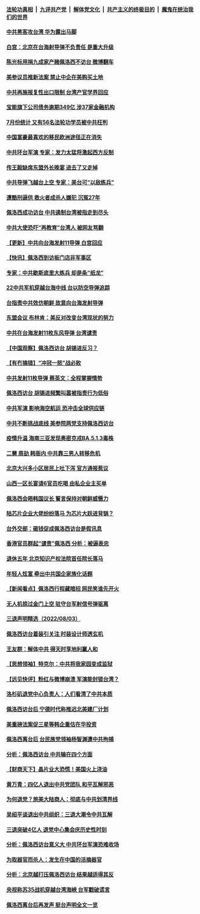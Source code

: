 ####  [法轮功真相](../../../../basic/blob/master/README.md?t=08050801) &nbsp;|&nbsp; [九评共产党](../../../../9ping.md/blob/master/README.md?t=08050801) &nbsp;|&nbsp; [解体党文化](../../../../jtdwh.md/blob/master/README.md?t=08050801)  &nbsp;|&nbsp; [共产主义的终极目的](../../../../gczydzjmd.md/blob/master/README.md?t=08050801) &nbsp;|&nbsp; [魔鬼在统治我们的世界](../../../../mgztzwmdsj.md/blob/master/README.md?t=08050801) 

#### [中共黑客攻台湾 华为露出马脚](../pages/nsc413/n13795596.md?t=08050801) 

#### [白宫：北京在台海射导弹不负责任 是重大升级](../pages/nsc413/n13795787.md?t=08050801) 

#### [陈光标用捐九成家产赌佩洛西不访台 微博翻车](../pages/nsc413/n13795788.md?t=08050801) 

#### [美参议员推新法案 禁止中企在美购买土地](../pages/nsc413/n13795626.md?t=08050801) 

#### [中共再施报复性出口限制 台湾产官学界回应](../pages/nsc413/n13795779.md?t=08050801) 

#### [宝能旗下公司债务逾期349亿 涉37家金融机构](../pages/nsc413/n13795789.md?t=08050801) 

#### [7月份统计 又有56名法轮功学员被中共枉判](../pages/nsc413/n13795640.md?t=08050801) 

#### [中国富豪最喜欢的移民欧洲途径正在消失](../pages/nsc413/n13795661.md?t=08050801) 

#### [中共环台军演 专家：发力太猛将激起西方反制](../pages/nsc413/n13795658.md?t=08050801) 

#### [传王毅缺席东盟外长晚宴 进去了又走掉](../pages/nsc413/n13795674.md?t=08050801) 

#### [中共导弹飞越台上空 专家：美台可“以敌练兵”](../pages/nsc413/n13795497.md?t=08050801) 

#### [遭酷刑逼供 救火者成杀人嫌犯 沉冤27年](../pages/nsc413/n13795562.md?t=08050801) 

#### [佩洛西成功访台 中共遏制台湾被指走到尽头](../pages/nsc413/n13795711.md?t=08050801) 

#### [中共大使恐吓“再教育”台湾人 被网友骂翻](../pages/nsc413/n13795733.md?t=08050801) 

#### [【更新】中共向台海发射11导弹 白宫回应](../pages/nsc413/n13795616.md?t=08050801) 

#### [【快讯】佩洛西到访板门店非军事区](../pages/nsc413/n13795722.md?t=08050801) 

#### [专家：中共歇斯底里大练兵 却是条“纸龙”](../pages/nsc413/n13795695.md?t=08050801) 

#### [22中共军机穿越台海中线 台以防空导弹追踪](../pages/nsc413/n13795675.md?t=08050801) 

#### [台指责中共效仿朝鲜 故意向台海发射导弹](../pages/nsc413/n13795646.md?t=08050801) 

#### [东盟会议 布林肯：美反对改变台湾现状的努力](../pages/nsc413/n13795470.md?t=08050801) 

#### [中共在台海发射11枚东风导弹 台湾谴责](../pages/nsc413/n13795371.md?t=08050801) 

#### [【中国观察】佩洛西访台 胡锡进反习？](../pages/nsc413/n13795454.md?t=08050801) 

#### [【有冇搞错】“冲冠一怒”战必败](../pages/nsc413/n13795285.md?t=08050801) 

#### [中共发射11枚导弹 蔡英文：全程掌握情势](../pages/nsc413/n13795438.md?t=08050801) 

#### [佩洛西访台 胡锡进频繁叫嚣被指责行为低俗](../pages/nsc413/n13795468.md?t=08050801) 

#### [中共军演 影响海空航运 恐冲击全球供应链](../pages/nsc413/n13795437.md?t=08050801) 

#### [中共不断挑战底线 美参院两党支持佩洛西访台](../pages/nsc413/n13795124.md?t=08050801) 

#### [疫情升温 海南三亚发现奥密克戎BA.5.1.3毒株](../pages/nsc413/n13795204.md?t=08050801) 

#### [二舅 周劼 韩衙内 中共靠三男人转移危机](../pages/nsc413/n13795742.md?t=08050801) 

#### [北京大兴多小区居民上吐下泻 官方通报惹议](../pages/nsc413/n13795413.md?t=08050801) 

#### [山西一区长宴请6官员吃喝 由私企业主买单](../pages/nsc413/n13795339.md?t=08050801) 

#### [佩洛西会晤韩国议长 誓言保持对朝鲜威慑力](../pages/nsc413/n13795357.md?t=08050801) 

#### [陆芯片企业大佬纷纷落马 为芯片大跃进背锅？](../pages/nsc413/n13795230.md?t=08050801) 

#### [台外交部：砸钱促成佩洛西访台是假讯息](../pages/nsc413/n13795314.md?t=08050801) 

#### [香港官员群起“谴责”佩洛西 分析：被逼表忠](../pages/nsc413/n13795260.md?t=08050801) 

#### [退休五年 北京知识产权法院首任院长落马](../pages/nsc413/n13795286.md?t=08050801) 

#### [年轻人炫富 牵出中共国企家族化话题](../pages/nsc413/n13795235.md?t=08050801) 


#### [【新闻看点】佩洛西行程藏暗招 网民笑谁先开火](../pages/nsc413/n13794998.md?t=08050801) 

#### [无人机掠过金门上空 驻守台军射信号弹驱离](../pages/nsc413/n13795090.md?t=08050801) 

#### [三退声明精选（2022/08/03）](../pages/nsc413/n13795125.md?t=08050801) 

#### [佩洛西访台着装引关注 时装设计师透玄机](../pages/nsc413/n13795048.md?t=08050801) 

#### [王友群：解体中共 得天时享地利赢人和](../pages/nsc413/n13795061.md?t=08050801) 

#### [【思想领袖】特克尔：中共将我家园变成监狱](../pages/nsc413/n13787877.md?t=08050801) 

#### [【远见快评】粉红与微博崩溃 军演能封锁台湾？](../pages/nsc413/n13795010.md?t=08050801) 

#### [洛杉矶退党中心负责人：人们看清了中共本质](../pages/nsc413/n13794917.md?t=08050801) 

#### [佩洛西访台后 宁德时代称推迟北美建厂计划](../pages/nsc413/n13794698.md?t=08050801) 

#### [美重磅法案促三星等韩企重估在华投资](../pages/nsc413/n13794932.md?t=08050801) 

#### [佩洛西离台后 台民族党领袖杨智渊遭中共拘捕](../pages/nsc413/n13795005.md?t=08050801) 

#### [分析：佩洛西访台 中共输在四个方面](../pages/nsc413/n13794891.md?t=08050801) 

#### [【财商天下】晶片业大恐慌！美国火上浇油](../pages/nsc413/n13794888.md?t=08050801) 

#### [黄万青：四亿人退出中共党团队 和平瓦解邪恶](../pages/nsc413/n13795021.md?t=08050801) 

#### [为何退党？旅美大陆商人：彻底与中共划清界线](../pages/nsc413/n13794991.md?t=08050801) 

#### [吴绍平谈退出中共组织：三退大潮令中共瓦解](../pages/nsc413/n13794947.md?t=08050801) 

#### [三退突破4亿人 退党中心集会庆历史性时刻](../pages/nsc413/n13794927.md?t=08050801) 

#### [分析：佩洛西访台意义大 中共环台军演恐难收场](../pages/nsc413/n13794703.md?t=08050801) 

#### [为取器官而杀人：发生在中国的活摘器官](../pages/nsc413/n13794731.md?t=08050801) 

#### [分析：北京越打压佩洛西访台 结果越适得其反](../pages/nsc413/n13794881.md?t=08050801) 

#### [央视称苏35战机穿越台湾海峡 台军戳破谎言](../pages/nsc413/n13794934.md?t=08050801) 

#### [佩洛西离台后再发声 挺台声明全文一览](../pages/nsc413/n13794931.md?t=08050801) 

